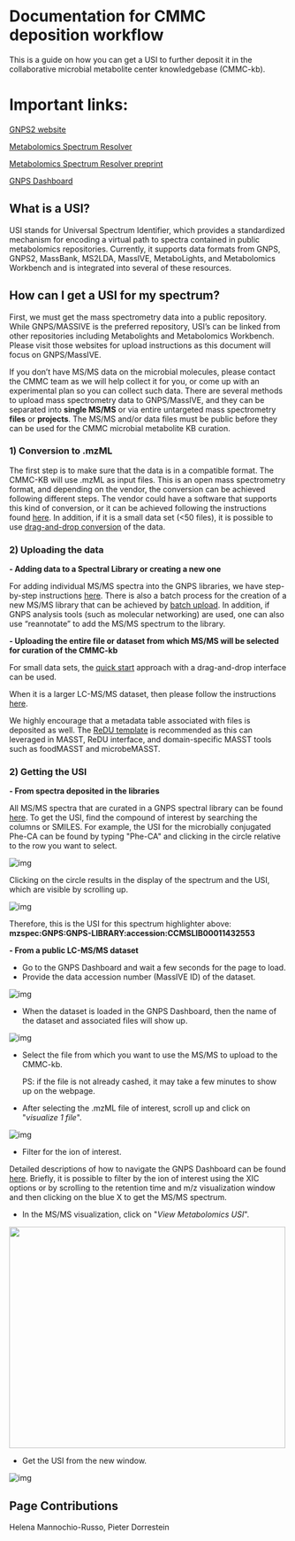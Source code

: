 # Documentation for CMMC deposition workflow

This is a guide on how you can get a USI to further deposit it in the collaborative microbial metabolite center knowledgebase (CMMC-kb). 

# Important links:

[GNPS2 website](https://gnps2.org/homepage)

[Metabolomics Spectrum Resolver](https://metabolomics-usi.gnps2.org/)

[Metabolomics Spectrum Resolver preprint](https://www.biorxiv.org/content/10.1101/2020.05.09.086066v2)

[GNPS Dashboard](https://dashboard.gnps2.org/)

## What is a USI?
USI stands for Universal Spectrum Identifier, which provides a standardized mechanism for encoding a virtual path to spectra contained in public metabolomics repositories. Currently, it supports data formats from GNPS, GNPS2, MassBank, MS2LDA, MassIVE, MetaboLights, and Metabolomics Workbench and is integrated into several of these resources. 

## How can I get a USI for my spectrum?
First, we must get the mass spectrometry data into a public repository. While GNPS/MASSIVE is the preferred repository, USI’s can be linked from other repositories including Metabolights and Metabolomics Workbench. Please visit those websites for upload instructions as this document will focus on GNPS/MassIVE. 

If you don’t have MS/MS data on the microbial molecules, please contact the CMMC team as we will help collect it for you, or come up with an experimental plan so you can collect such data. There are several methods to upload mass spectrometry data to GNPS/MassIVE, and they can be separated into **single MS/MS** or via entire untargeted mass spectrometry **files** or **projects**. The MS/MS and/or data files must be public before they can be used for the CMMC microbial metabolite KB curation.

### 1) Conversion to .mzML  
The first step is to make sure that the data is in a compatible format. The CMMC-KB will use .mzML as input files. This is an open mass spectrometry format, and depending on the vendor, the conversion can be achieved following different steps. The vendor could have a software that supports this kind of conversion, or it can be achieved following the instructions found [here](https://ccms-ucsd.github.io/GNPSDocumentation/fileconversion/). In addition, if it is a small data set (<50 files), it is possible to use [drag-and-drop conversion](https://gnps-quickstart.ucsd.edu/conversion) of the data.

### 2) Uploading the data
**- Adding data to a Spectral Library or creating a new one**

For adding individual MS/MS spectra into the GNPS libraries, we have step-by-step instructions [here](https://ccms-ucsd.github.io/GNPSDocumentation/spectrumcuration/). There is also a batch process for the creation of a new MS/MS library that can be achieved by [batch upload](https://ccms-ucsd.github.io/GNPSDocumentation/batchupload/). In addition, if GNPS analysis tools (such as molecular networking) are used, one can also use “reannotate” to add the MS/MS spectrum to the library.

**- Uploading the entire file or dataset from which MS/MS will be selected for curation of the CMMC-kb**

For small data sets, the [quick start](https://gnps-quickstart.ucsd.edu/massivesubmission) approach with a drag-and-drop interface can be used.

When it is a larger LC-MS/MS dataset, then please follow the instructions [here](https://ccms-ucsd.github.io/GNPSDocumentation/datasets/).

We highly encourage that a metadata table associated with files is deposited as well. The [ReDU template](https://mwang87.github.io/ReDU-MS2-Documentation/HowtoContribute/) is recommended as this can leveraged in MASST, ReDU interface, and domain-specific MASST tools such as foodMASST and microbeMASST.

### 2) Getting the USI
**- From spectra deposited in the libraries**

All MS/MS spectra that are curated in a GNPS spectral library can be found [here](https://library.gnps2.org/). To get the USI, find the compound of interest by searching the columns or SMILES. For example, the USI for the microbially conjugated Phe-CA can be found by typing "Phe-CA" and clicking in the circle relative to the row you want to select.

![img](img/Get_USI/Slide1.png)

Clicking on the circle results in the display of the spectrum and the USI, which are visible by scrolling up.

![img](img/Get_USI/Slide2.png)

Therefore, this is the USI for this spectrum highlighter above:
**mzspec:GNPS:GNPS-LIBRARY:accession:CCMSLIB00011432553**

**- From a public LC-MS/MS dataset**

- Go to the GNPS Dashboard and wait a few seconds for the page to load.
- Provide the data accession number (MassIVE ID) of the dataset.

![img](img/Get_USI/Slide3.png)

- When the dataset is loaded in the GNPS Dashboard, then the name of the dataset and associated files will show up.

![img](img/Get_USI/Slide4.png)

- Select the file from which you want to use the MS/MS to upload to the CMMC-kb.

  PS: if the file is not already cashed, it may take a few minutes to show up on the webpage.

- After selecting the .mzML file of interest, scroll up and click on "_visualize 1 file_".

![img](img/Get_USI/Slide5.png)

- Filter for the ion of interest. 

Detailed descriptions of how to navigate the GNPS Dashboard can be found [here](https://ccms-ucsd.github.io/GNPSDocumentation/lcms-dashboard/). Briefly, it is possible to filter by the ion of interest using the XIC options or by scrolling to the retention time and m/z visualization window and then clicking on the blue X to get the MS/MS spectrum.

- In the MS/MS visualization, click on "_View Metabolomics USI_".

<img src="https://github.com/helenamrusso/CMMC_Website/blob/master/docs/img/Get_USI/Slide8.png" width="500" height="400">

- Get the USI from the new window.

![img](img/Get_USI/Slide9.png)

## Page Contributions
Helena Mannochio-Russo, Pieter Dorrestein

